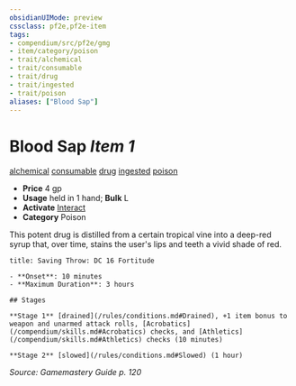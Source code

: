 ```yaml
---
obsidianUIMode: preview
cssclass: pf2e,pf2e-item
tags:
- compendium/src/pf2e/gmg
- item/category/poison
- trait/alchemical
- trait/consumable
- trait/drug
- trait/ingested
- trait/poison
aliases: ["Blood Sap"]
---
```

# Blood Sap *Item 1*  
[alchemical](/rules/traits/alchemical.md)  [consumable](/rules/traits/consumable.md)  [drug](/rules/traits/drug-gmg.md)  [ingested](/rules/traits/ingested.md)  [poison](/rules/traits/poison.md)  

- **Price** 4 gp
- **Usage** held in 1 hand; **Bulk** L
- **Activate** [Interact](/rules/actions/interact.md)
- **Category** Poison

This potent drug is distilled from a certain tropical vine into a deep-red syrup that, over time, stains the user's lips and teeth a vivid shade of red.

```ad-inline-affliction
title: Saving Throw: DC 16 Fortitude

- **Onset**: 10 minutes
- **Maximum Duration**: 3 hours

## Stages

**Stage 1** [drained](/rules/conditions.md#Drained), +1 item bonus to weapon and unarmed attack rolls, [Acrobatics](/compendium/skills.md#Acrobatics) checks, and [Athletics](/compendium/skills.md#Athletics) checks (10 minutes)

**Stage 2** [slowed](/rules/conditions.md#Slowed) (1 hour)
```

*Source: Gamemastery Guide p. 120*